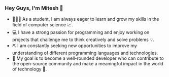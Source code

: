### Hey Guys, I'm Mitesh 👋

- 👨🏻‍🎓 As a student, I am always eager to learn and grow my skills in the field of computer science 📈. 
- 💻 I have a strong passion for programming and enjoy working on projects that challenge me to think creatively and solve problems 💡. 
- ⛏️ I am constantly seeking new opportunities to improve my understanding of different programming languages and technologies. 
- 🎯 My goal is to become a well-rounded developer who can contribute to the open-source community and make a meaningful impact in the world of technology 🎯. 

<!--
**meet931/meet931** is a ✨ _special_ ✨ repository because its `README.md` (this file) appears on your GitHub profile.

Here are some ideas to get you started:

- 🔭 I’m currently working on ...
- 🌱 I’m currently learning ...
- 👯 I’m looking to collaborate on ...
- 🤔 I’m looking for help with ...
- 💬 Ask me about ...
- 📫 How to reach me: ...
- 😄 Pronouns: ...
- ⚡ Fun fact: ...
-->
